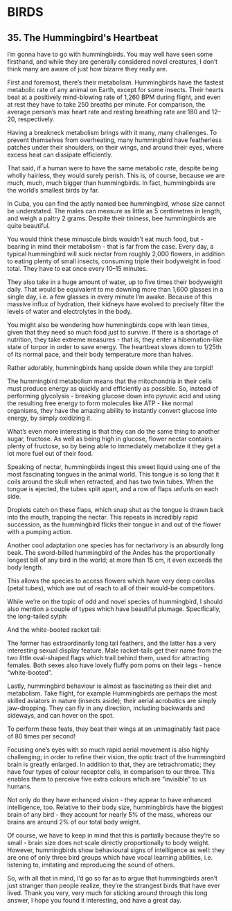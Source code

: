 # BIRDS

## 35. The Hummingbird's Heartbeat

I’m gonna have to go with hummingbirds. You may well have seen some firsthand, and while they are generally considered novel creatures, I don’t think many are aware of just how bizarre they really are.

First and foremost, there’s their metabolism. Hummingbirds have the fastest metabolic rate of any animal on Earth, except for some insects. Their hearts beat at a positively mind-blowing rate of 1,260 BPM during flight, and even at rest they have to take 250 breaths per minute. For comparison, the average person’s max heart rate and resting breathing rate are 180 and 12–20, respectively.

Having a breakneck metabolism brings with it many, many challenges. To prevent themselves from overheating, many hummingbird have featherless patches under their shoulders, on their wings, and around their eyes, where excess heat can dissipate efficiently.

That said, if a human were to have the same metabolic rate, despite being wholly hairless, they would surely perish. This is, of course, because we are much, much, much bigger than hummingbirds. In fact, hummingbirds are the world’s smallest birds by far.

In Cuba, you can find the aptly named bee hummingbird, whose size cannot be understated. The males can measure as little as 5 centimetres in length, and weigh a paltry 2 grams. Despite their tininess, bee hummingbirds are quite beautiful.

You would think these minuscule birds wouldn’t eat much food, but - bearing in mind their metabolism - that is far from the case. Every day, a typical hummingbird will suck nectar from roughly 2,000 flowers, in addition to eating plenty of small insects, consuming triple their bodyweight in food total. They have to eat once every 10–15 minutes.

They also take in a huge amount of water, up to five times their bodyweight daily. That would be equivalent to me downing more than 1,600 glasses in a single day, i.e. a few glasses in every minute I’m awake. Because of this massive influx of hydration, their kidneys have evolved to precisely filter the levels of water and electrolytes in the body.

You might also be wondering how hummingbirds cope with lean times, given that they need so much food just to survive. If there is a shortage of nutrition, they take extreme measures - that is, they enter a hibernation-like state of torpor in order to save energy. The heartbeat slows down to 1/25th of its normal pace, and their body temperature more than halves.

Rather adorably, hummingbirds hang upside down while they are torpid!

The hummingbird metabolism means that the mitochondria in their cells must produce energy as quickly and efficiently as possible. So, instead of performing glycolysis - breaking glucose down into pyruvic acid and using the resulting free energy to form molecules like ATP - like normal organisms, they have the amazing ability to instantly convert glucose into energy, by simply oxidizing it.

What’s even more interesting is that they can do the same thing to another sugar, fructose. As well as being high in glucose, flower nectar contains plenty of fructose, so by being able to immediately metabolize it they get a lot more fuel out of their food.

Speaking of nectar, hummingbirds ingest this sweet liquid using one of the most fascinating tongues in the animal world. This tongue is so long that it coils around the skull when retracted, and has two twin tubes. When the tongue is ejected, the tubes split apart, and a row of flaps unfurls on each side.

Droplets catch on these flaps, which snap shut as the tongue is drawn back into the mouth, trapping the nectar. This repeats in incredibly rapid succession, as the hummingbird flicks their tongue in and out of the flower with a pumping action.

Another cool adaptation one species has for nectarivory is an absurdly long beak. The sword-billed hummingbird of the Andes has the proportionally longest bill of any bird in the world; at more than 15 cm, it even exceeds the body length.

This allows the species to access flowers which have very deep corollas (petal tubes), which are out of reach to all of their would-be competitors.

While we’re on the topic of odd and novel species of hummingbird, I should also mention a couple of types which have beautiful plumage. Specifically, the long-tailed sylph:

And the white-booted racket tail:

The former has extraordinarily long tail feathers, and the latter has a very interesting sexual display feature. Male racket-tails get their name from the two little oval-shaped flags which trail behind them, used for attracting females. Both sexes also have lovely fluffy pom poms on their legs - hence “white-booted”.

Lastly, hummingbird behaviour is almost as fascinating as their diet and metabolism. Take flight, for example Hummingbirds are perhaps the most skilled aviators in nature (insects aside); their aerial acrobatics are simply jaw-dropping. They can fly in any direction, including backwards and sideways, and can hover on the spot.

To perform these feats, they beat their wings at an unimaginably fast pace of 80 times per second!

Focusing one’s eyes with so much rapid aerial movement is also highly challenging; in order to refine their vision, the optic tract of the hummingbird brain is greatly enlarged. In addition to that, they are tetrachromatic; they have four types of colour receptor cells, in comparison to our three. This enables them to perceive five extra colours which are “invisible” to us humans.

Not only do they have enhanced vision - they appear to have enhanced intelligence, too. Relative to their body size, hummingbirds have the biggest brain of any bird - they account for nearly 5% of the mass, whereas our brains are around 2% of our total body weight.

Of course, we have to keep in mind that this is partially because they’re so small - brain size does not scale directly proportionally to body weight. However, hummingbirds show behavioural signs of intelligence as well: they are one of only three bird groups which have vocal learning abilities, i.e. listening to, imitating and reproducing the sound of others.

So, with all that in mind, I’d go so far as to argue that hummingbirds aren’t just stranger than people realize, they’re the strangest birds that have ever lived. Thank you very, very much for sticking around through this long answer, I hope you found it interesting, and have a great day.

